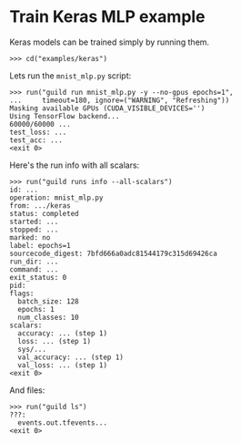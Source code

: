 # Train Keras MLP example

Keras models can be trained simply by running them.

    >>> cd("examples/keras")

Lets run the `mnist_mlp.py` script:

    >>> run("guild run mnist_mlp.py -y --no-gpus epochs=1",
    ...     timeout=180, ignore=("WARNING", "Refreshing"))
    Masking available GPUs (CUDA_VISIBLE_DEVICES='')
    Using TensorFlow backend...
    60000/60000 ...
    test_loss: ...
    test_acc: ...
    <exit 0>

Here's the run info with all scalars:

    >>> run("guild runs info --all-scalars")
    id: ...
    operation: mnist_mlp.py
    from: .../keras
    status: completed
    started: ...
    stopped: ...
    marked: no
    label: epochs=1
    sourcecode_digest: 7bfd666a0adc81544179c315d69426ca
    run_dir: ...
    command: ...
    exit_status: 0
    pid:
    flags:
      batch_size: 128
      epochs: 1
      num_classes: 10
    scalars:
      accuracy: ... (step 1)
      loss: ... (step 1)
      sys/...
      val_accuracy: ... (step 1)
      val_loss: ... (step 1)
    <exit 0>

And files:

    >>> run("guild ls")
    ???:
      events.out.tfevents...
    <exit 0>
